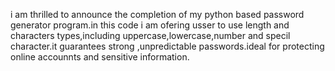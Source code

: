 i am thrilled to announce the  completion of my python based password generator program.in this code i am ofering usser to use length and characters types,including uppercase,lowercase,number and specil character.it guarantees strong ,unpredictable passwords.ideal for protecting online accounnts and sensitive information.
